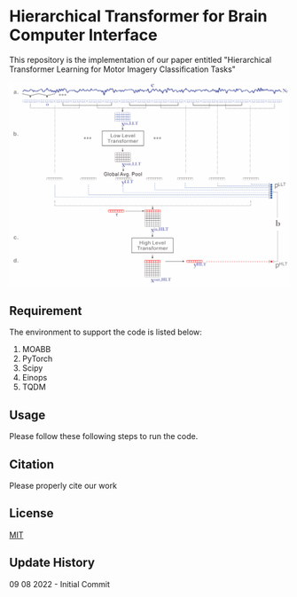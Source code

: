 # Hierarchical Transformer for Brain Computer Interface
This repository is the implementation of our paper entitled "Hierarchical Transformer Learning for Motor Imagery Classification Tasks"

![Alt-Text](/images/model_with_bg.png)

## Requirement
The environment to support the code is listed below:
1. MOABB
2. PyTorch
3. Scipy
4. Einops
5. TQDM

## Usage
Please follow these following steps to run the code.

## Citation
Please properly cite our work 

## License
[MIT](https://choosealicense.com/licenses/mit/)

## Update History
09 08 2022 - Initial Commit
